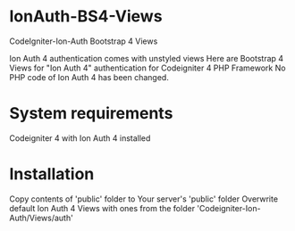 # IonAuth-BS4-Views
CodeIgniter-Ion-Auth Bootstrap 4 Views

Ion Auth 4 authentication comes with unstyled views
Here are Bootstrap 4 Views for "Ion Auth 4" authentication for Codeigniter 4 PHP Framework
No PHP code of Ion Auth 4 has been changed.

# System requirements

Codeigniter 4 with Ion Auth 4 installed

# Installation

Copy contents of 'public' folder to Your server's 'public' folder
Overwrite default Ion Auth 4 Views with ones from the folder 'Codeigniter-Ion-Auth/Views/auth'
